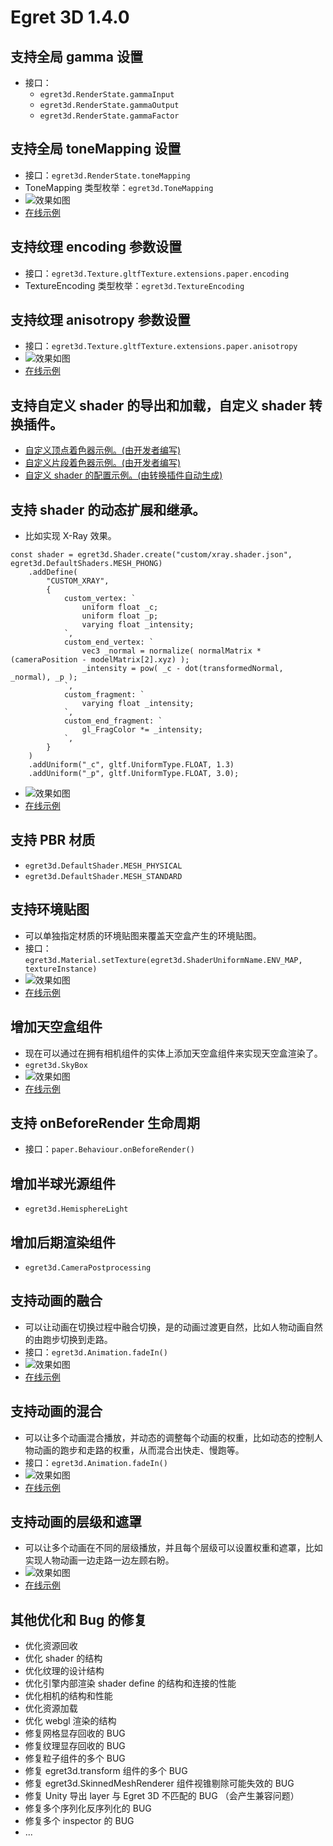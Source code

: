 # Egret 3D 1.4.0

## 支持全局 gamma 设置
* 接口：
    * `egret3d.RenderState.gammaInput`
    * `egret3d.RenderState.gammaOutput`
    * `egret3d.RenderState.gammaFactor`

## 支持全局 toneMapping 设置
* 接口：`egret3d.RenderState.toneMapping`
* ToneMapping 类型枚举：`egret3d.ToneMapping`
* ![效果如图](https://raw.githubusercontent.com/egret-labs/egret3d/gh-pages/release_notes/images/tone_mapping.gif)
* [在线示例](https://egret-labs.github.io/egret3d/examples/index.html?example=ToneMapping)

## 支持纹理 encoding 参数设置
* 接口：`egret3d.Texture.gltfTexture.extensions.paper.encoding`
* TextureEncoding 类型枚举：`egret3d.TextureEncoding`

## 支持纹理 anisotropy 参数设置
* 接口：`egret3d.Texture.gltfTexture.extensions.paper.anisotropy`
* ![效果如图](https://raw.githubusercontent.com/egret-labs/egret3d/gh-pages/release_notes/images/textures_anisotropy.jpg)
* [在线示例](https://egret-labs.github.io/egret3d/examples/index.html?example=textures.Anisotropy)

## 支持自定义 shader 的导出和加载，自定义 shader 转换插件。
* [自定义顶点着色器示例。(由开发者编写)](https://github.com/egret-labs/egret3d/blob/1.4.0/examples/resource/shaders/luminosityhigh_vert.glsl)
* [自定义片段着色器示例。(由开发者编写)](https://github.com/egret-labs/egret3d/blob/1.4.0/examples/resource/shaders/luminosityhigh_frag.glsl)
* [自定义 shader 的配置示例。(由转换插件自动生成)](https://github.com/egret-labs/egret3d/1.4.0/examples/resource/shaders/luminosityhigh.shader.json)

## 支持 shader 的动态扩展和继承。
* 比如实现 X-Ray 效果。
```
const shader = egret3d.Shader.create("custom/xray.shader.json", egret3d.DefaultShaders.MESH_PHONG)
    .addDefine(
        "CUSTOM_XRAY",
        {
            custom_vertex: `
                uniform float _c;
                uniform float _p;
                varying float _intensity;
            `,
            custom_end_vertex: `
                vec3 _normal = normalize( normalMatrix * (cameraPosition - modelMatrix[2].xyz) );
                _intensity = pow( _c - dot(transformedNormal, _normal), _p );
            `,
            custom_fragment: `
                varying float _intensity;
            `,
            custom_end_fragment: `
                gl_FragColor *= _intensity;
            `,
        }
    )
    .addUniform("_c", gltf.UniformType.FLOAT, 1.3)
    .addUniform("_p", gltf.UniformType.FLOAT, 3.0);
```
* ![效果如图](https://raw.githubusercontent.com/egret-labs/egret3d/gh-pages/release_notes/images/shader_extends.gif)
* [在线示例](https://egret-labs.github.io/egret3d/examples/index.html?example=shaders.XRay)

## 支持 PBR 材质
* `egret3d.DefaultShader.MESH_PHYSICAL`
* `egret3d.DefaultShader.MESH_STANDARD`

## 支持环境贴图
* 可以单独指定材质的环境贴图来覆盖天空盒产生的环境贴图。
* 接口：`egret3d.Material.setTexture(egret3d.ShaderUniformName.ENV_MAP, textureInstance)`
* ![效果如图](https://raw.githubusercontent.com/egret-labs/egret3d/gh-pages/release_notes/images/materials_env_map.jpg)
* [在线示例](https://egret-labs.github.io/egret3d/examples/index.html?example=materials.EnvMap)

## 增加天空盒组件
* 现在可以通过在拥有相机组件的实体上添加天空盒组件来实现天空盒渲染了。
* `egret3d.SkyBox`
* ![效果如图](https://raw.githubusercontent.com/egret-labs/egret3d/gh-pages/release_notes/images/materials_cub_map.jpg)
* [在线示例](https://egret-labs.github.io/egret3d/examples/index.html?example=materials.CubeMap)

## 支持 onBeforeRender 生命周期
* 接口：`paper.Behaviour.onBeforeRender()`

## 增加半球光源组件
* `egret3d.HemisphereLight`

## 增加后期渲染组件
* `egret3d.CameraPostprocessing`

## 支持动画的融合
* 可以让动画在切换过程中融合切换，是的动画过渡更自然，比如人物动画自然的由跑步切换到走路。
* 接口：`egret3d.Animation.fadeIn()`
* ![效果如图](https://raw.githubusercontent.com/egret-labs/egret3d/gh-pages/release_notes/images/animations_fade.gif)
* [在线示例](https://egret-labs.github.io/egret3d/examples/index.html?example=animations.Fade)

## 支持动画的混合
* 可以让多个动画混合播放，并动态的调整每个动画的权重，比如动态的控制人物动画的跑步和走路的权重，从而混合出快走、慢跑等。
* 接口：`egret3d.Animation.fadeIn()`
* ![效果如图](https://raw.githubusercontent.com/egret-labs/egret3d/gh-pages/release_notes/images/animations_tree.gif)
* [在线示例](https://egret-labs.github.io/egret3d/examples/index.html?example=animations.Tree)

## 支持动画的层级和遮罩
* 可以让多个动画在不同的层级播放，并且每个层级可以设置权重和遮罩，比如实现人物动画一边走路一边左顾右盼。
* ![效果如图](https://raw.githubusercontent.com/egret-labs/egret3d/gh-pages/release_notes/images/animations_mask.gif)
* [在线示例](https://egret-labs.github.io/egret3d/examples/index.html?example=animations.Mask)

## 其他优化和 Bug 的修复
* 优化资源回收
* 优化 shader 的结构
* 优化纹理的设计结构
* 优化引擎内部渲染 shader define 的结构和连接的性能
* 优化相机的结构和性能
* 优化资源加载
* 优化 webgl 渲染的结构
* 修复网格显存回收的 BUG
* 修复纹理显存回收的 BUG
* 修复粒子组件的多个 BUG
* 修复 egret3d.transform 组件的多个 BUG
* 修复 egret3d.SkinnedMeshRenderer 组件视锥剔除可能失效的 BUG
* 修复 Unity 导出 layer 与 Egret 3D 不匹配的 BUG （会产生兼容问题）
* 修复多个序列化反序列化的 BUG
* 修复多个 inspector 的 BUG
* ...